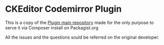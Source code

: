 # CKEditor Codemirror Plugin

This is a copy of the [Plugin main repository](https://github.com/w8tcha/CKEditor-CodeMirror-Plugin) made for the only purpose to serve it via Composer install on Packagist.org

All the issues and the questions sould be referred on the original developer.